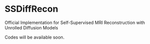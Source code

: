 # SSDiffRecon
Official Implementation for Self-Supervised MRI Reconstruction with Unrolled Diffusion Models

Codes will be available soon.
